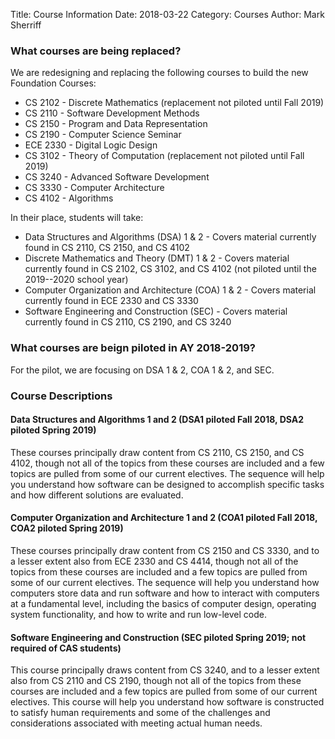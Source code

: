 Title: Course Information
Date: 2018-03-22
Category: Courses
Author: Mark Sherriff

### What courses are being replaced?

We are redesigning and replacing the following courses to build the new Foundation Courses:

* CS 2102 - Discrete Mathematics (replacement not piloted until Fall 2019)
* CS 2110 - Software Development Methods
* CS 2150 - Program and Data Representation
* CS 2190 - Computer Science Seminar
* ECE 2330 - Digital Logic Design
* CS 3102 - Theory of Computation (replacement not piloted until Fall 2019)
* CS 3240 - Advanced Software Development
* CS 3330 - Computer Architecture
* CS 4102 - Algorithms

In their place, students will take:

* Data Structures and Algorithms (DSA) 1 & 2 - Covers material currently found in CS 2110, CS 2150, and CS 4102
* Discrete Mathematics and Theory (DMT) 1 & 2 - Covers material currently found in CS 2102, CS 3102, and CS 4102  (not piloted until the 2019--2020 school year)
* Computer Organization and Architecture (COA) 1 & 2 - Covers material currently found in ECE 2330 and CS 3330
* Software Engineering and Construction (SEC) - Covers material currently found in CS 2110, CS 2190, and CS 3240

### What courses are beign piloted in AY 2018-2019?

For the pilot, we are focusing on DSA 1 & 2, COA 1 & 2, and SEC.

### Course Descriptions

#### Data Structures and Algorithms 1 and 2 (DSA1 piloted Fall 2018, DSA2 piloted Spring 2019)
These courses principally draw content from CS 2110, CS 2150, and CS 4102, though not all of the topics from these courses are included and a few topics are pulled from some of our current electives. The sequence will help you understand how software can be designed to accomplish specific tasks and how different solutions are evaluated.

#### Computer Organization and Architecture 1 and 2 (COA1 piloted Fall 2018, COA2 piloted Spring 2019)
These courses principally draw content from CS 2150 and CS 3330, and to a lesser extent also from ECE 2330 and CS 4414, though not all of the topics from these courses are included and a few topics are pulled from some of our current electives. The sequence will help you understand how computers store data and run software and how to interact with computers at a fundamental level, including the basics of computer design, operating system functionality, and how to write and run low-level code.

#### Software Engineering and Construction (SEC piloted Spring 2019; not required of CAS students)
This course principally draws content from CS 3240, and to a lesser extent also from CS 2110 and CS 2190, though not all of the topics from these courses are included and a few topics are pulled from some of our current electives. This course will help you understand how software is constructed to satisfy human requirements and some of the challenges and considerations associated with meeting actual human needs.
